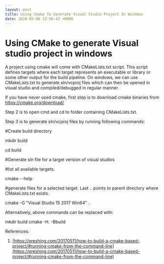 ```yaml
---
layout: post
title: Using Cmake To Generate Visual Studio Project In Windows
date: 2020-05-06 12:56:43 +0000
---
```


# Using CMake to generate Visual studio project in windows

A project using cmake will come with CMakeLists.txt script. This script defines targets where each target represents an executable or library or some other output for the build pipeline. On windows, we can use CMakeLists.txt to generate sln/vcproj files which can then be opened in visual studio and compiled/debugged in regular manner.

If you have never used cmake, first step is to download cmake binaries from https://cmake.org/download/

Step 2 is to open cmd and cd to folder containing CMakeLists.txt.

Step 3 is to generate sln/vcproj files by running following commands:

#Create build directory

mkdir build

cd build

#Generate sln file for a target version of visual studios

#list all available targets.

cmake --help 

#generate files for a selected target. Last .. points to parent directory where CMakeLists.txt exists.

cmake -G "Visual Studio 15 2017 Win64" ..



Alternatively, above commands can be replaced with:

mkdir build
cmake -H. -Bbuild



References:

1. [https://preshing.com/20170511/how-to-build-a-cmake-based-project/#running-cmake-from-the-command-line](https://preshing.com/20170511/how-to-build-a-cmake-based-project/#running-cmake-from-the-command-line)